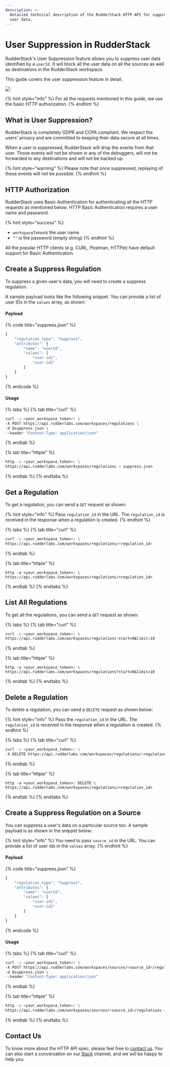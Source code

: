 ```yaml
---
description: >-
  Detailed technical description of the RudderStack HTTP API for suppressing
  user data.
---
```


# User Suppression in RudderStack

RudderStack's User Suppression feature allows you to suppress user data identified by a `userId`.  It will block all the user data on all the sources as well as destinations in the RudderStack workspace.

This guide covers the user suppression feature in detail.

![](https://img.shields.io/static/v1?label=PLAN&message=ENTERPRISE&color=blueviolet&style=for-the-badge)

{% hint style="info" %}
For all the requests mentioned in this guide, we use the basic HTTP authorization.
{% endhint %}

## What is User Suppression?

RudderStack is completely GDPR and CCPA compliant. We respect the users' privacy and are committed to keeping their data secure at all times. 

When a user is suppressed, RudderStack will drop the events from that user. Those events will not be shown in any of the debuggers, will not be forwarded to any destinations and will not be backed up.

{% hint style="warning" %}
Please note that once suppressed, replaying of these events will not be possible.
{% endhint %}

## HTTP Authorization

RudderStack uses Basic Authentication for authenticating all the HTTP requests as mentioned below. HTTP Basic Authentication requires a user name and password.

{% hint style="success" %}
* `workspaceToken`is the user name
* `""` is the password \(empty string\)
{% endhint %}

All the popular HTTP clients \(e.g. CURL, Postman, HTTPie\) have default support for Basic Authentication.

## Create a Suppress Regulation

To suppress a given user's data, you will need to create a suppress regulation. 

A sample payload looks like the following snippet. You can provide a list of user IDs in the `values` array, as shown:

#### Payload

{% code title="suppress.json" %}
```javascript
{
    "regulation_type": "Suppress",
    "attributes": {
        "name": "userId",
        "values": [
            "user-id1",
            "user-id2"
        ]
    }
}
```
{% endcode %}

#### Usage

{% tabs %}
{% tab title="curl" %}
```bash
curl -u <your_workspace_token>: \
-X POST https://api.rudderlabs.com/workspaces/regulations \
-d @suppress.json \
--header "Content-Type: application/json" 
```
{% endtab %}

{% tab title="httpie" %}
```bash
http -a <your_workspace_token>: \
https://api.rudderlabs.com/workspaces/regulations < suppress.json
```
{% endtab %}
{% endtabs %}

## Get a Regulation

To get a regulation, you can send a `GET` request as shown:

{% hint style="info" %}
Pass `regulation_id` in the URL. The  `regulation_id` is received in the response when a regulation is created.
{% endhint %}

{% tabs %}
{% tab title="curl" %}
```bash
curl -u <your_workspace_token>: \
https://api.rudderlabs.com/workspaces/regulations/<regulation_id>
```
{% endtab %}

{% tab title="httpie" %}
```
http -a <your_workspace_token>: \
https://api.rudderlabs.com/workspaces/regulations/<regulation_id>
```
{% endtab %}
{% endtabs %}

## List All Regulations

To get all the regulations, you can send a `GET` request as shown:

{% tabs %}
{% tab title="curl" %}
```bash
curl -u <your_workspace_token>: \
https://api.rudderlabs.com/workspaces/regulations?start=0&limit=10
```
{% endtab %}

{% tab title="httpie" %}
```
http -a <your_workspace_token>: \
https://api.rudderlabs.com/workspaces/regulations?start=0&limit=10
```
{% endtab %}
{% endtabs %}

## Delete a Regulation

To delete a regulation, you can send a `DELETE` request as shown below: 

{% hint style="info" %}
Pass the `regulation_id` in the URL. The  `regulation_id` is received in the response when a regulation is created.
{% endhint %}

{% tabs %}
{% tab title="curl" %}
```bash
curl -u <your_workspace_token>: \
-X DELETE https://api.rudderlabs.com/workspaces/regulations/<regulation_id>
```
{% endtab %}

{% tab title="httpie" %}
```
http -a <your_workspace_token>: DELETE \
https://api.rudderlabs.com/workspaces/regulations/<regulation_id>
```
{% endtab %}
{% endtabs %}

## Create a Suppress Regulation on a Source 

You can suppress a user's data on a particular source too. A  sample payload is as shown in the snippet below: 

{% hint style="info" %}
You need to pass `source_id` in the URL. You can provide a list of user ids in the `values` array.
{% endhint %}

#### Payload

{% code title="suppress.json" %}
```javascript
{
    "regulation_type": "Suppress",
    "attributes": {
        "name": "userId",
        "values": [
            "user-id1",
            "user-id2"
        ]
    }
}
```
{% endcode %}

#### Usage

{% tabs %}
{% tab title="curl" %}
```bash
curl -u <your_workspace_token>: \
-X POST https://api.rudderlabs.com/workspaces/sources/<source_id>/regulations \
-d @suppress.json \
--header "Content-Type: application/json" 
```
{% endtab %}

{% tab title="httpie" %}
```bash
http -a <your_workspace_token>: \
https://api.rudderlabs.com/workspaces/sources/<source_id>/regulations < suppress.json
```
{% endtab %}
{% endtabs %}

## Contact Us

To know more about the HTTP API spec, please feel free to [contact us](mailto:%20docs@rudderstack.com). You can also start a conversation on our [Slack](https://resources.rudderstack.com/join-rudderstack-slack) channel, and we will be happy to help you.





